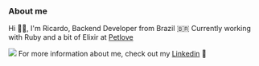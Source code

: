### About me

Hi 🙋‍♂️️, I'm Ricardo, Backend Developer from Brazil 🇧🇷
Currently working with Ruby and a bit of Elixir at [Petlove](https://www.petlove.com.br/)


![](https://rhiroyukiassets.herokuapp.com/images/github_welcome_bar.jpg) For more information about me, check out my [Linkedin](https://www.linkedin.com/in/ricardo-eihara/) 🧐
